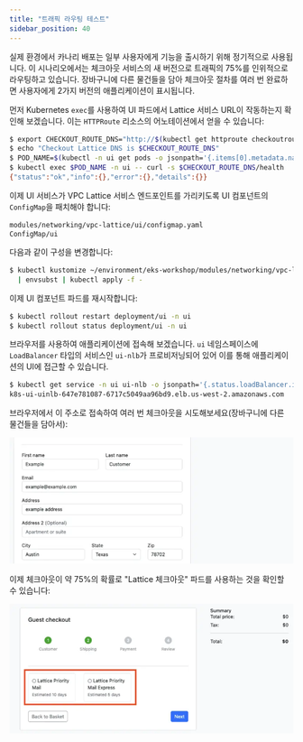 ```yaml
---
title: "트래픽 라우팅 테스트"
sidebar_position: 40
---
```


실제 환경에서 카나리 배포는 일부 사용자에게 기능을 출시하기 위해 정기적으로 사용됩니다. 이 시나리오에서는 체크아웃 서비스의 새 버전으로 트래픽의 75%를 인위적으로 라우팅하고 있습니다. 장바구니에 다른 물건들을 담아 체크아웃 절차를 여러 번 완료하면 사용자에게 2가지 버전의 애플리케이션이 표시됩니다.

먼저 Kubernetes `exec`를 사용하여 UI 파드에서 Lattice 서비스 URL이 작동하는지 확인해 보겠습니다. 이는 `HTTPRoute` 리소스의 어노테이션에서 얻을 수 있습니다:

```bash
$ export CHECKOUT_ROUTE_DNS="http://$(kubectl get httproute checkoutroute -n checkout -o json | jq -r '.metadata.annotations["application-networking.k8s.aws/lattice-assigned-domain-name"]')"
$ echo "Checkout Lattice DNS is $CHECKOUT_ROUTE_DNS"
$ POD_NAME=$(kubectl -n ui get pods -o jsonpath='{.items[0].metadata.name}')
$ kubectl exec $POD_NAME -n ui -- curl -s $CHECKOUT_ROUTE_DNS/health
{"status":"ok","info":{},"error":{},"details":{}}
```

이제 UI 서비스가 VPC Lattice 서비스 엔드포인트를 가리키도록 UI 컴포넌트의 `ConfigMap`을 패치해야 합니다:

```kustomization
modules/networking/vpc-lattice/ui/configmap.yaml
ConfigMap/ui
```

다음과 같이 구성을 변경합니다:

```bash
$ kubectl kustomize ~/environment/eks-workshop/modules/networking/vpc-lattice/ui/ \
  | envsubst | kubectl apply -f -
```

이제 UI 컴포넌트 파드를 재시작합니다:

```bash
$ kubectl rollout restart deployment/ui -n ui
$ kubectl rollout status deployment/ui -n ui
```

브라우저를 사용하여 애플리케이션에 접속해 보겠습니다. `ui` 네임스페이스에 `LoadBalancer` 타입의 서비스인 `ui-nlb`가 프로비저닝되어 있어 이를 통해 애플리케이션의 UI에 접근할 수 있습니다.

```bash
$ kubectl get service -n ui ui-nlb -o jsonpath='{.status.loadBalancer.ingress[*].hostname}{"\n"}'
k8s-ui-uinlb-647e781087-6717c5049aa96bd9.elb.us-west-2.amazonaws.com
```

브라우저에서 이 주소로 접속하여 여러 번 체크아웃을 시도해보세요(장바구니에 다른 물건들을 담아서):

![체크아웃 예시](assets/examplecheckout.webp)

이제 체크아웃이 약 75%의 확률로 "Lattice 체크아웃" 파드를 사용하는 것을 확인할 수 있습니다:

![Lattice 체크아웃](assets/latticecheckout.webp)